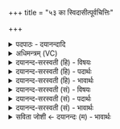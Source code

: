 +++
title = "५३ का स्विदासीत्पूर्वचित्तिः"

+++
<details><summary>पदपाठः - दयानन्दादि</summary>

का। स्वि॒त्। आ॒सी॒त्। पू॒र्वचि॑त्ति॒रिति॑ पू॒र्वऽचि॑त्तिः। किम्। स्वि॒त्। आ॒सी॒त्। बृ॒हत्। वयः॑। का। स्वि॒त्। आ॒सी॒त्। पि॒लि॒प्पि॒ला। का। स्वि॒त्। आ॒सी॒त्। पि॒श॒ङ्गि॒ला। ५३।
</details>

<details><summary>अधिमन्त्रम् (VC)</summary>

- प्रष्टा देवता
- प्रजापतिर्ऋषिः
- अनुष्टुप्
- गान्धारः
</details>

<details><summary>दयानन्द-सरस्वती (हि) - विषयः</summary>

फिर भी अगले मन्त्र में प्रश्नों को कहते हैं ॥
</details>

<details><summary>दयानन्द-सरस्वती (हि) - पदार्थः</summary>

पदार्थान्वयभाषाः -  हे विद्वन् ! इस जगत् में (का, स्वित्) कौन (पूर्वचित्तिः) पूर्व अनादि समय में संचित होनेवाली (आसीत्) है (किं, स्वित्) क्या (बृहत्) बड़ा (वयः) उत्पन्न स्वरूप (आसीत्) है, (का, स्वित्) कौन (पिलिप्पिला) पिलपिली चिकनी (आसीत्) है और (का, स्वित्) कौन (पिशङ्गिला) अवयवों को भीतर करनेवाली (आसीत्) है, यह आपको पूछता हूँ ॥५३ ॥
</details>

<details><summary>दयानन्द-सरस्वती (हि) - भावार्थः</summary>

भावार्थभाषाः -  इस मन्त्र में चार प्रश्न हैं, उनके समाधान अगले मन्त्र में देखने चाहियें ॥५३ ॥
</details>

<details><summary>दयानन्द-सरस्वती (सं) - विषयः</summary>

पुनः प्रश्नानाह ॥
</details>

<details><summary>दयानन्द-सरस्वती (सं) - पदार्थः</summary>

पदार्थान्वयभाषाः -  हे विद्वन्नत्र जगति का स्वित्पूर्वचित्तिरासीत्? किं स्विद् बृहद्वय आसीत्? का स्वित्पिलिप्पिला आसीत्? कास्वित्पिशङ्गिला आसीद्? इति भवन्तं पृच्छामि ॥५३ ॥
</details>

<details><summary>दयानन्द-सरस्वती (सं) - भावार्थः</summary>

भावार्थभाषाः -  अत्र चत्वारः प्रश्नास्तेषां समाधानानि परस्मिन् मन्त्रे द्रष्टव्यानि ॥५३ ॥
</details>

<details><summary>सविता जोशी ← दयानन्दः (म) - भावार्थः</summary>

भावार्थभाषाः -  हे विद्वानांनो ! अनादी काळी कोणती वस्तू संचित होती? मोठ्या स्वरूपात काय उत्पन्न होते? कोण मऊ नरम असते? सर्व अवयवांना नष्ट करणारा कोण असतो? या चार प्रश्नांची उत्तरे पुढील मंत्रात आहेत.
</details>